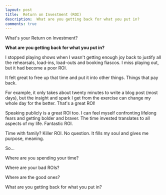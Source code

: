 ```yaml
---
layout: post
title:  Return on Investment (ROI)
description:  What are you getting back for what you put in?
comments: true
---
```

What's your Return on Investment?

**What are you getting back for what you put in?**

I stopped playing shows when I wasn't getting enough joy back to justify all the rehearsals, load-ins, load-outs and booking fiascos.  I miss playing out, but it had become a poor ROI.

It felt great to free up that time and put it into other things.  Things that pay back.

For example, it only takes about twenty minutes to write a blog post (most days), but the insight and spark I get from the exercise can change my whole day for the better.  That's a great ROI!

Speaking publicly is a great ROI too.  I can feel myself confronting lifelong fears and getting bolder and braver. The time invested translates to all aspects of my life. Fantastic ROI.

Time with family?  Killer ROI.  No question. It fills my soul and gives me purpose, meaning.

So...

Where are you  spending your time?

Where are your bad ROIs?

Where are the good ones?

What are you getting back for what you put in?
